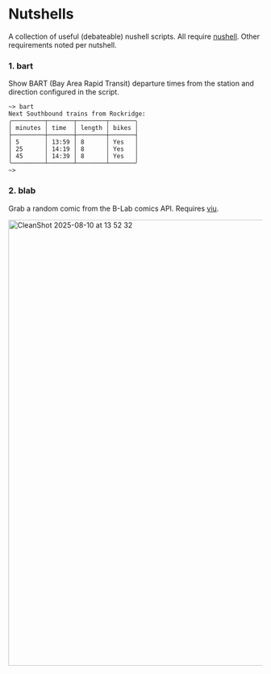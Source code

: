 # Nutshells

A collection of useful (debateable) nushell scripts. All require [nushell](https://www.nushell.sh/). Other requirements noted per nutshell.

### 1. bart

Show BART (Bay Area Rapid Transit) departure times from the station and direction configured in the script.

```nu
~> bart
Next Southbound trains from Rockridge:
╭─────────┬───────┬────────┬───────╮
│ minutes │ time  │ length │ bikes │
├─────────┼───────┼────────┼───────┤
│ 5       │ 13:59 │ 8      │ Yes   │
│ 25      │ 14:19 │ 8      │ Yes   │
│ 45      │ 14:39 │ 8      │ Yes   │
╰─────────┴───────┴────────┴───────╯
~>
```

### 2. blab

Grab a random comic from the B-Lab comics API. Requires [viu](https://github.com/atanunq/viu).

<img width="2178" height="884" alt="CleanShot 2025-08-10 at 13 52 32" src="https://github.com/user-attachments/assets/ef9b1039-fa62-40f3-822b-93ce96993fbd" />
